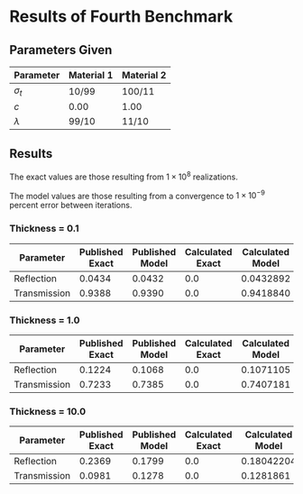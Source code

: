 # Results of Fourth Benchmark

## Parameters Given

Parameter | Material 1 | Material 2
--- | --- | ---
$\sigma_t$ | 10/99 | 100/11
$c$ | 0.00 | 1.00
$\lambda$ | 99/10 | 11/10

## Results

The exact values are those resulting from $1 \times 10^8$ realizations.

The model values are those resulting from a convergence to $1 \times 10^{-9}$ percent error between iterations.

### Thickness = 0.1

Parameter | Published Exact | Published Model | Calculated Exact | Calculated Model
--- | --- | --- | --- | ---
Reflection | 0.0434 | 0.0432 | 0.0 | 0.0432892
Transmission | 0.9388 | 0.9390 | 0.0 | 0.9418840

### Thickness = 1.0

Parameter | Published Exact | Published Model | Calculated Exact | Calculated Model
--- | --- | --- | --- | ---
Reflection | 0.1224 | 0.1068 | 0.0 | 0.1071105
Transmission | 0.7233 | 0.7385 | 0.0 | 0.7407181

### Thickness = 10.0

Parameter | Published Exact | Published Model | Calculated Exact | Calculated Model
--- | --- | --- | --- | ---
Reflection | 0.2369 | 0.1799 | 0.0 | 0.18042204
Transmission | 0.0981 | 0.1278 | 0.0 | 0.1281861
